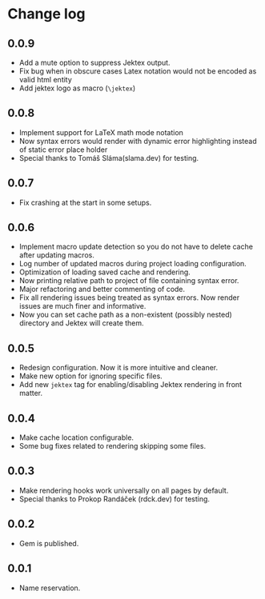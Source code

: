 # Change log

## 0.0.9
- Add a mute option to suppress Jektex output.
- Fix bug when in obscure cases Latex notation would not be encoded as valid html entity
- Add jektex logo as macro (`\jektex`)

## 0.0.8
- Implement support for LaTeX math mode notation
- Now syntax errors would render with dynamic error highlighting instead of static error place holder
- Special thanks to Tomáš Sláma(slama.dev) for testing.

## 0.0.7
- Fix crashing at the start in some setups.

## 0.0.6
- Implement macro update detection so you do not have to delete cache after updating macros.
- Log number of updated macros during project loading configuration.
- Optimization of loading saved cache and rendering.
- Now printing relative path to project of file containing syntax error.
- Major refactoring and better commenting of code.
- Fix all rendering issues being treated as syntax errors. Now render issues are much finer and informative.
- Now you can set cache path as a non-existent (possibly nested) directory and Jektex will create them.

## 0.0.5
- Redesign configuration. Now it is more intuitive and cleaner.
- Make new option for ignoring specific files.
- Add new `jektex` tag for enabling/disabling Jektex rendering in front matter.

## 0.0.4
- Make cache location configurable.
- Some bug fixes related to rendering skipping some files.

## 0.0.3
- Make rendering hooks work universally on all pages by default.
- Special thanks to Prokop Randáček (rdck.dev) for testing.

## 0.0.2
- Gem is published.

## 0.0.1
- Name reservation.
